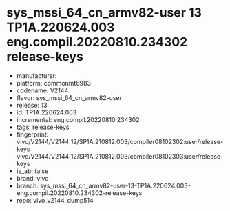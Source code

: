 # sys_mssi_64_cn_armv82-user 13 TP1A.220624.003 eng.compil.20220810.234302 release-keys
- manufacturer: 
- platform: commonmt6983
- codename: V2144
- flavor: sys_mssi_64_cn_armv82-user
- release: 13
- id: TP1A.220624.003
- incremental: eng.compil.20220810.234302
- tags: release-keys
- fingerprint: vivo/V2144/V2144:12/SP1A.210812.003/compiler08102302:user/release-keys
vivo/V2144/V2144:12/SP1A.210812.003/compiler08102303:user/release-keys
- is_ab: false
- brand: vivo
- branch: sys_mssi_64_cn_armv82-user-13-TP1A.220624.003-eng.compil.20220810.234302-release-keys
- repo: vivo_v2144_dump514

